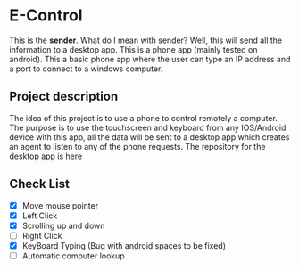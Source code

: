 # E-Control

This is the **sender**. What do I mean with sender? Well, this will send all the information to a desktop app. This is a phone app (mainly tested on android). This a basic phone app where the user can type an IP address and a port to connect to a windows computer.

## Project description
The idea of this project is to use a phone to control remotely a computer. The purpose is to use the touchscreen and keyboard from any IOS/Android device with this app, all the data will be sent to a desktop app which creates an agent to listen to any of the phone requests. The repository for the desktop app is [here](https://github.com/dongvt/e-control-receiver)


## Check List
- [X] Move mouse pointer
- [X] Left Click
- [X] Scrolling up and down
- [ ] Right Click
- [X] KeyBoard Typing (Bug with android spaces to be fixed)
- [ ] Automatic computer lookup